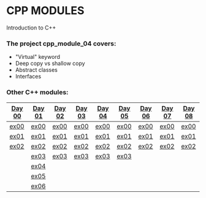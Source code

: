 # CPP MODULES
Introduction to C++

### The project cpp_module_04 covers:

- "Virtual" keyword
- Deep copy vs shallow copy
- Abstract classes
- Interfaces

### Other C++ modules:

[Day 00](https://github.com/Abdlatif-20/cpp_module_00) | [Day 01](https://github.com/Abdlatif-20/cpp_module_01) | [Day 02](https://github.com/Abdlatif-20/cpp_module_02) | [Day 03](https://github.com/Abdlatif-20/cpp_module_03) | [Day 04](https://github.com/Abdlatif-20/cpp_module_04) | [Day 05](https://github.com/Abdlatif-20/cpp_module_05) | [Day 06](https://github.com/Abdlatif-20/cpp_module_06) | [Day 07](https://github.com/Abdlatif-20/cpp_module_07) | [Day 08](https://github.com/Abdlatif-20/cpp_module_00) |
-------------|-------------|-------------|-------------|-------------|-------------|-------------|-------------|-------------|
[ex00](https://github.com/Abdlatif-20/CPP-MODULES_42/tree/main/CPP_MODULE00/ex00) | [ex00](https://github.com/Abdlatif-20/CPP-MODULES_42/tree/main/CPP_MODULE01/ex00) | [ex00](https://github.com/Abdlatif-20/CPP-MODULES_42/tree/main/CPP_MODULE02/ex00) | [ex00](https://github.com/Abdlatif-20/CPP-MODULES_42/tree/main/CPP_MODULE03/ex00) | [ex00](https://github.com/Abdlatif-20/CPP-MODULES_42/tree/main/CPP_MODULE04/ex00) | [ex00](https://github.com/Abdlatif-20/CPP-MODULES_42/tree/main/CPP_MODULE05/ex00) | [ex00](https://github.com/Abdlatif-20/CPP-MODULES_42/tree/main/CPP_MODULE06/ex00) | [ex00](https://github.com/Abdlatif-20/CPP-MODULES_42/tree/main/CPP_MODULE07/ex00) | [ex00](https://github.com/Abdlatif-20/CPP-MODULES_42/tree/main/CPP_MODULE08/ex00) |
[ex01](https://github.com/Abdlatif-20/CPP-MODULES_42/tree/main/CPP_MODULE00/ex01) | [ex01](https://github.com/Abdlatif-20/CPP-MODULES_42/tree/main/CPP_MODULE01/ex01) | [ex01](https://github.com/Abdlatif-20/CPP-MODULES_42/tree/main/CPP_MODULE02/ex01) | [ex01](https://github.com/Abdlatif-20/CPP-MODULES_42/tree/main/CPP_MODULE03/ex01) | [ex01](https://github.com/Abdlatif-20/CPP-MODULES_42/tree/main/CPP_MODULE04/ex01) | [ex01](https://github.com/Abdlatif-20/CPP-MODULES_42/tree/main/CPP_MODULE05/ex01) | [ex01](https://github.com/Abdlatif-20/CPP-MODULES_42/tree/main/CPP_MODULE06/ex01) | [ex01](https://github.com/Abdlatif-20/CPP-MODULES_42/tree/main/CPP_MODULE07/ex01) | [ex01](https://github.com/Abdlatif-20/CPP-MODULES_42/tree/main/CPP_MODULE08/ex01) |
[ex02](https://github.com/Abdlatif-20/CPP-MODULES_42/tree/main/CPP_MODULE00/ex02) | [ex02](https://github.com/Abdlatif-20/CPP-MODULES_42/tree/main/CPP_MODULE01/ex02) | [ex02](https://github.com/Abdlatif-20/CPP-MODULES_42/tree/main/CPP_MODULE02/ex02) | [ex02](https://github.com/Abdlatif-20/CPP-MODULES_42/tree/main/CPP_MODULE03/ex02) | [ex02](https://github.com/Abdlatif-20/CPP-MODULES_42/tree/main/CPP_MODULE04/ex02) | [ex02](https://github.com/Abdlatif-20/CPP-MODULES_42/tree/main/CPP_MODULE05/ex02) | [ex02](https://github.com/Abdlatif-20/CPP-MODULES_42/tree/main/CPP_MODULE06/ex02) | [ex02](https://github.com/Abdlatif-20/CPP-MODULES_42/tree/main/CPP_MODULE07/ex02) | [ex02](https://github.com/Abdlatif-20/CPP-MODULES_42/tree/main/CPP_MODULE08/ex02) |
| | [ex03](https://github.com/Abdlatif-20/CPP-MODULES_42/tree/main/CPP_MODULE01/ex03) | [ex03](https://github.com/Abdlatif-20/CPP-MODULES_42/tree/main/CPP_MODULE02/ex03) | [ex03](https://github.com/Abdlatif-20/CPP-MODULES_42/tree/main/CPP_MODULE03/ex03) | [ex03](https://github.com/Abdlatif-20/CPP-MODULES_42/tree/main/CPP_MODULE04/ex03) | [ex03](https://github.com/Abdlatif-20/CPP-MODULES_42/tree/main/CPP_MODULE05/ex03) | | | |
| | [ex04](https://github.com/Abdlatif-20/CPP-MODULES_42/tree/main/CPP_MODULE01/ex04) | | | | | | | |
| | [ex05](https://github.com/Abdlatif-20/CPP-MODULES_42/tree/main/CPP_MODULE01/ex05) | | | | | | | |
| | [ex06](https://github.com/Abdlatif-20/CPP-MODULES_42/tree/main/CPP_MODULE01/ex06) | | | | | | | |
